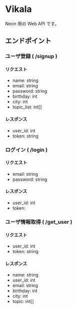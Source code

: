 # Vikala
Neon 用の Web API です。

## エンドポイント
### ユーザ登録 ( /signup )
#### リクエスト
- name: string
- email: string
- password: string
- birthday: int
- city: int
- topic_list: int[]

#### レスポンス
- user_id: int
- token: string

### ログイン ( /login )
#### リクエスト
- email: string
- password: string

#### レスポンス
- user_id: int
- token: 

### ユーザ情報取得 ( /get_user )
#### リクエスト
- user_id: int
- token: string

#### レスポンス
- name: string
- user_id: int
- email: string
- birthday: int
- city: int
- topic: int[]